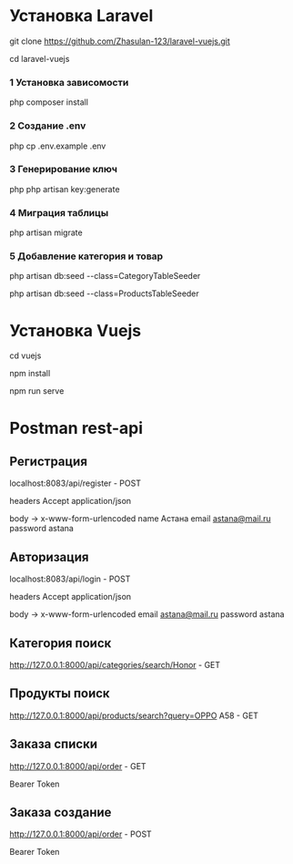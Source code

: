 # Установка Laravel
   
   git clone https://github.com/Zhasulan-123/laravel-vuejs.git

   cd laravel-vuejs

### 1 Установка зависомости
   
   php composer install
   
### 2 Создание .env
   
   php cp .env.example .env

### 3 Генерирование ключ
   
   php php artisan key:generate

### 4 Миграция таблицы

   php artisan migrate

### 5 Добавление категория и товар

  php artisan db:seed --class=CategoryTableSeeder

  php artisan db:seed --class=ProductsTableSeeder

# Установка Vuejs
   
   cd vuejs

   npm install

   npm run serve

# Postman rest-api

   ## Регистрация
  
   localhost:8083/api/register - POST

   headers Accept application/json

   body -> x-www-form-urlencoded  name Астана email astana@mail.ru password astana

   ## Авторизация

   localhost:8083/api/login - POST

   headers Accept application/json

   body -> x-www-form-urlencoded  email astana@mail.ru password astana

   ## Категория поиск

   http://127.0.0.1:8000/api/categories/search/Honor - GET

   ## Продукты поиск

   http://127.0.0.1:8000/api/products/search?query=OPPO A58 - GET

   ## Заказа списки

   http://127.0.0.1:8000/api/order - GET

   Bearer Token

   ## Заказа создание

   http://127.0.0.1:8000/api/order - POST

   Bearer Token
